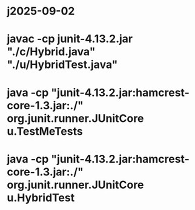 # j2025-09-02
# javac -cp junit-4.13.2.jar "./c/Hybrid.java" "./u/HybridTest.java" 
# java -cp "junit-4.13.2.jar:hamcrest-core-1.3.jar:./" org.junit.runner.JUnitCore u.TestMeTests
# java -cp "junit-4.13.2.jar:hamcrest-core-1.3.jar:./" org.junit.runner.JUnitCore u.HybridTest